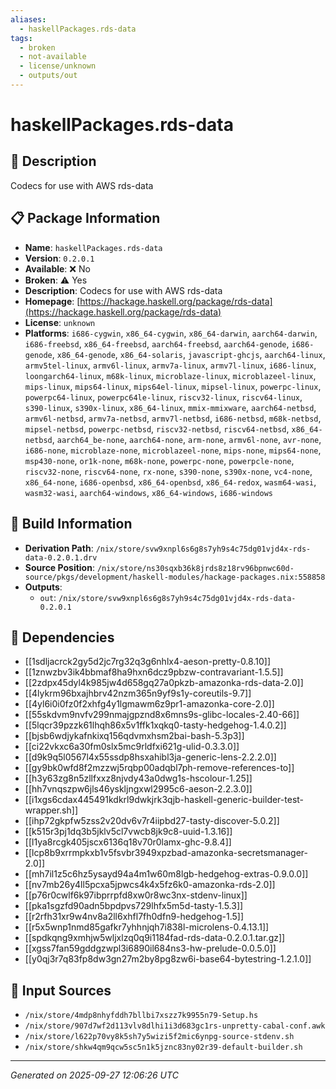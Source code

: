 ```yaml
---
aliases:
  - haskellPackages.rds-data
tags:
  - broken
  - not-available
  - license/unknown
  - outputs/out
---
```


# haskellPackages.rds-data

## 📝 Description

Codecs for use with AWS rds-data

## 📋 Package Information

- **Name**: `haskellPackages.rds-data`
- **Version**: `0.2.0.1`
- **Available**: ❌ No
- **Broken**: ⚠️ Yes
- **Description**: Codecs for use with AWS rds-data
- **Homepage**: [https://hackage.haskell.org/package/rds-data](https://hackage.haskell.org/package/rds-data)
- **License**: `unknown`
- **Platforms**: `i686-cygwin`, `x86_64-cygwin`, `x86_64-darwin`, `aarch64-darwin`, `i686-freebsd`, `x86_64-freebsd`, `aarch64-freebsd`, `aarch64-genode`, `i686-genode`, `x86_64-genode`, `x86_64-solaris`, `javascript-ghcjs`, `aarch64-linux`, `armv5tel-linux`, `armv6l-linux`, `armv7a-linux`, `armv7l-linux`, `i686-linux`, `loongarch64-linux`, `m68k-linux`, `microblaze-linux`, `microblazeel-linux`, `mips-linux`, `mips64-linux`, `mips64el-linux`, `mipsel-linux`, `powerpc-linux`, `powerpc64-linux`, `powerpc64le-linux`, `riscv32-linux`, `riscv64-linux`, `s390-linux`, `s390x-linux`, `x86_64-linux`, `mmix-mmixware`, `aarch64-netbsd`, `armv6l-netbsd`, `armv7a-netbsd`, `armv7l-netbsd`, `i686-netbsd`, `m68k-netbsd`, `mipsel-netbsd`, `powerpc-netbsd`, `riscv32-netbsd`, `riscv64-netbsd`, `x86_64-netbsd`, `aarch64_be-none`, `aarch64-none`, `arm-none`, `armv6l-none`, `avr-none`, `i686-none`, `microblaze-none`, `microblazeel-none`, `mips-none`, `mips64-none`, `msp430-none`, `or1k-none`, `m68k-none`, `powerpc-none`, `powerpcle-none`, `riscv32-none`, `riscv64-none`, `rx-none`, `s390-none`, `s390x-none`, `vc4-none`, `x86_64-none`, `i686-openbsd`, `x86_64-openbsd`, `x86_64-redox`, `wasm64-wasi`, `wasm32-wasi`, `aarch64-windows`, `x86_64-windows`, `i686-windows`

## 🔧 Build Information

- **Derivation Path**: `/nix/store/svw9xnpl6s6g8s7yh9s4c75dg01vjd4x-rds-data-0.2.0.1.drv`
- **Source Position**: `/nix/store/ns30sqxb36k8jrds8z18rv96bpnwc60d-source/pkgs/development/haskell-modules/hackage-packages.nix:558858`
- **Outputs**:
  - `out`:  `/nix/store/svw9xnpl6s6g8s7yh9s4c75dg01vjd4x-rds-data-0.2.0.1`

## 🔗 Dependencies

- [[1sdljacrck2gy5d2jc7rg32q3g6nhlx4-aeson-pretty-0.8.10]]
- [[1znwzbv3ik4bbmaf8ha9hxn6dcz9pbzw-contravariant-1.5.5]]
- [[2zdpx45dyl4k985jw4d658gq27a0pkzb-amazonka-rds-data-2.0]]
- [[4lykrm96bxajhbrv42nzm365n9yf9s1y-coreutils-9.7]]
- [[4yl6i0i0fz0f2xhfg4y1lgmawm6z9pr1-amazonka-core-2.0]]
- [[55skdvm9nvfv299nmajgpznd8x6mns9s-glibc-locales-2.40-66]]
- [[5lqcr39pzzk61lhqh86x5v1ffk1xqkq0-tasty-hedgehog-1.4.0.2]]
- [[bjsb6wdjykafnkixq156qdvmxhsm2bai-bash-5.3p3]]
- [[ci22vkxc6a30fm0slx5mc9rldfxi621g-ulid-0.3.3.0]]
- [[d9k9q5l0567l4x55ssdp8hsxahibl3ja-generic-lens-2.2.2.0]]
- [[gy9bk0wfd8f2mzzwj5rqbp00adqbl7ph-remove-references-to]]
- [[h3y63zg8n5zllfxxz8njvdy43a0dwg1s-hscolour-1.25]]
- [[hh7vnqszpw6jls46yskljngxwl2995c6-aeson-2.2.3.0]]
- [[i1xgs6cdax445491kdkrl9dwkjrk3qjb-haskell-generic-builder-test-wrapper.sh]]
- [[ihp72gkpfw5zss2v20dv6v7r4iipbd27-tasty-discover-5.0.2]]
- [[k515r3pj1dq3b5jklv5cl7vwcb8jk9c8-uuid-1.3.16]]
- [[l1ya8rcgk405jscx6136q18v70r0lamx-ghc-9.8.4]]
- [[lcp8b9xrrmpkxb1v5fsvbr3949xpzbad-amazonka-secretsmanager-2.0]]
- [[mh7il1z5c6hz5ysayd94a4m1w60m8lgb-hedgehog-extras-0.9.0.0]]
- [[nv7mb26y4ll5pcxa5jpwcs4k4x5fz6k0-amazonka-rds-2.0]]
- [[p76r0cwlf6k97ibprrpfd8xw0r8wc3nx-stdenv-linux]]
- [[pka1sgzfd90adn5bpdpvs729lhfx5m5d-tasty-1.5.3]]
- [[r2rfh31xr9w4nv8a2ll6xhfl7fh0dfn9-hedgehog-1.5]]
- [[r5x5wnp1nmd85gafkr7yhhnjqh7i838l-microlens-0.4.13.1]]
- [[spdkqng9xmhjw5wljxlzq0q9i1184fad-rds-data-0.2.0.1.tar.gz]]
- [[xgss7fan59gddgzwpl3i6890il684ns3-hw-prelude-0.0.5.0]]
- [[y0qj3r7q83fp8dw3gn27m2by8pg8zw6i-base64-bytestring-1.2.1.0]]

## 📁 Input Sources

- `/nix/store/4mdp8nhyfddh7bllbi7xszz7k9955n79-Setup.hs`
- `/nix/store/907d7wf2d113vlv8dlhi1i3d683gc1rs-unpretty-cabal-conf.awk`
- `/nix/store/l622p70vy8k5sh7y5wizi5f2mic6ynpg-source-stdenv.sh`
- `/nix/store/shkw4qm9qcw5sc5n1k5jznc83ny02r39-default-builder.sh`

---
*Generated on 2025-09-27 12:06:26 UTC*
